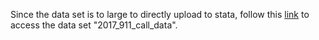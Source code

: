 Since the data set is to large to directly upload to stata, follow this [link](https://sumailsyr-my.sharepoint.com/:u:/g/personal/regaudre_syr_edu/ESFJxafcHZlCsnkNMrpBCdABR4zgsTsb_295Ng14pssTfQ?e=MHWM1D) to access the data set "2017_911_call_data".
